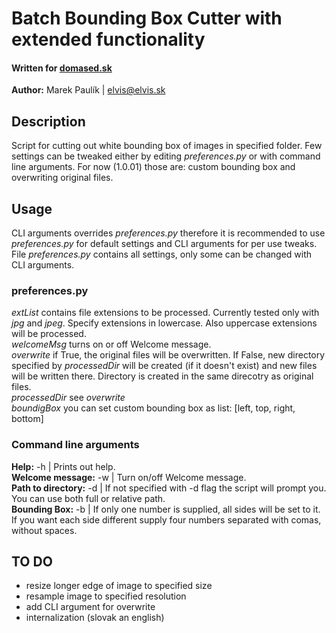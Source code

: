 # Batch Bounding Box Cutter with extended functionality
#### Written for [domased.sk](https://domased.sk/)
**Author:** Marek Paulík | elvis@elvis.sk

## Description
Script for cutting out white bounding box of images in specified folder.
Few settings can be tweaked either by editing _preferences.py_ or with command line arguments.
For now (1.0.01) those are: custom bounding box and overwriting original files.

## Usage
CLI arguments overrides _preferences.py_ therefore it is recommended to use _preferences.py_ for default settings and CLI arguments for per use tweaks.  
File _preferences.py_ contains all settings, only some can be changed with CLI arguments.

### preferences.py
_extList_ contains file extensions to be processed. Currently tested only with _jpg_ and _jpeg_. Specify extensions in lowercase. Also uppercase extensions will be processed.<br>
_welcomeMsg_ turns on or off Welcome message.<br>
_overwrite_ if True, the original files will be overwritten. If False, new directory specified by _processedDir_ will be created (if it doesn't exist) and new files will be written there. Directory is created in the same direcotry as original files.<br>
_processedDir_ see _overwrite_<br>
_boundigBox_ you can set custom bounding box as list: \[left, top, right, bottom\]

### Command line arguments
**Help:** -h | Prints out help.<br>
**Welcome message:** -w | Turn on/off Welcome message.<br>
**Path to directory:** -d | If not specified with -d flag the script will prompt you. You can use both full or relative path.<br>
**Bounding Box:** -b | If only one number is supplied, all sides will be set to it. If you want each side different supply four numbers separated with comas, without spaces.

## TO DO
* resize longer edge of image to specified size
* resample image to specified resolution
* add CLI argument for overwrite
* internalization (slovak an english)
